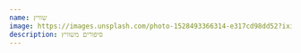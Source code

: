 ```yaml
---
name: שוויץ
image: https://images.unsplash.com/photo-1528493366314-e317cd98dd52?ixid=MnwxMjA3fDB8MHxwaG90by1wYWdlfHx8fGVufDB8fHx8&ixlib=rb-1.2.1&auto=format&fit=crop&w=675&q=80
description: סיפורים משוויץ
---
```


